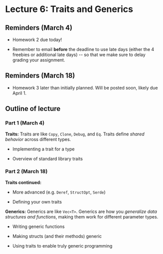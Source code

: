 # Lecture 6: Traits and Generics

## Reminders (March 4)

- Homework 2 due today!

- Remember to email **before** the deadline to use late days (either the 4 freebies or additional late days) -- so that we make sure to delay grading your assignment.

## Reminders (March 18)

- Homework 3 later than initially planned. Will be posted soon, likely due April 1.

## Outline of lecture

### Part 1 (March 4)

**Traits:** Traits are like `Copy`, `Clone`, `Debug`, and `Eq`.
Traits define *shared behavior* across different types.

- Implementing a trait for a type

- Overview of standard library traits

### Part 2 (March 18)

**Traits continued:**

- More advanced (e.g. `Deref`, `StructOpt`, `Serde`)

- Defining your own traits

**Generics:**
Generics are like `Vec<T>`.
Generics are how you *generalize data structures and functions*, making them
work for different parameter types.

- Writing generic functions

- Making structs (and their methods) generic

- Using traits to enable truly generic programming
